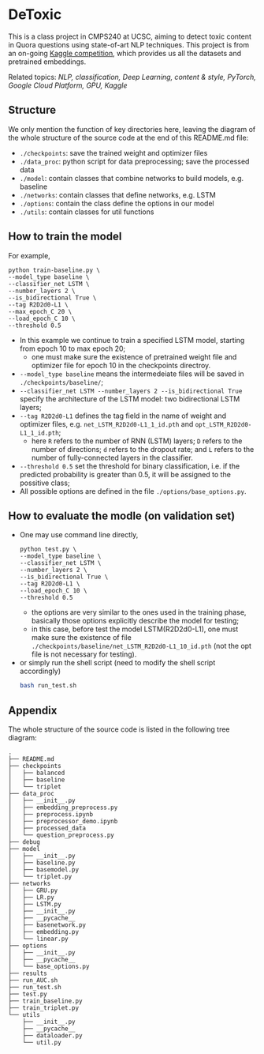 # DeToxic
This is a class project in CMPS240 at UCSC, aiming to detect toxic content in Quora questions using state-of-art NLP techniques. This project is from an on-going [Kaggle competition](https://www.kaggle.com/c/quora-insincere-questions-classification), which provides us all the datasets and pretrained embeddings.

Related topics: *NLP, classification, Deep Learning, content & style, PyTorch, Google Cloud Platform, GPU, Kaggle*

## Structure
We only mention the function of key directories here, leaving the diagram of the whole structure of the source code at the end of this README.md file:
* `./checkpoints`: save the trained weight and optimizer files
* `./data_proc`: python script for data preprocessing; save the processed data
* `./model`: contain classes that combine networks to build models, e.g. baseline
* `./networks`: contain classes that define networks, e.g. LSTM
* `./options`: contain the class define the options in our model
* `./utils`: contain classes for util functions

## How to train the model
For example,
```
python train-baseline.py \
--model_type baseline \
--classifier_net LSTM \
--number_layers 2 \
--is_bidirectional True \
--tag R2D2d0-L1 \
--max_epoch_C 20 \
--load_epoch_C 10 \
--threshold 0.5
```
* In this example we continue to train a specified LSTM model, starting from epoch 10 to max epoch 20;
  * one must make sure the existence of pretrained weight file and optimizer file for epoch 10 in the checkpoints directroy.
* `--model_type baseline` means the intermedeiate files will be saved in `./checkpoints/baseline/`;
* `--classifier_net LSTM --number_layers 2 --is_bidirectional True` specify the architecture of the LSTM model: two bidirectional LSTM layers;
* `--tag R2D2d0-L1` defines the tag field in the name of weight and optimizer files, e.g. `net_LSTM_R2D2d0-L1_1_id.pth` and `opt_LSTM_R2D2d0-L1_1_id.pth`;
  * here `R` refers to the number of RNN (LSTM) layers; `D` refers to the number of directions; `d` refers to the dropout rate; and `L` refers to the number of fully-connected layers in the classifier.
* `--threshold 0.5` set the threshold for binary classification, i.e. if the predicted probability is greater than 0.5, it will be assigned to the possitive class;
* All possible options are defined in the file `./options/base_options.py`.


## How to evaluate the modle (on validation set)
* One may use command line directly,
  ```
  python test.py \
  --model_type baseline \
  --classifier_net LSTM \
  --number_layers 2 \
  --is_bidirectional True \
  --tag R2D2d0-L1 \
  --load_epoch_C 10 \
  --threshold 0.5
  ```
  * the options are very similar to the ones used in the training phase, basically those options explicitly describe the model for testing;
  * in this case, before test the model LSTM(R2D2d0-L1), one must make sure the existence of file `./checkpoints/baseline/net_LSTM_R2D2d0-L1_10_id.pth` (not the opt file is not necessary for testing).
* or simply run the shell script (need to modify the shell script accordingly)
  ```bash
  bash run_test.sh
  ```

## Appendix
The whole structure of the source code is listed in the following tree diagram:
```
.
├── README.md
├── checkpoints
│   ├── balanced
│   ├── baseline
│   └── triplet
├── data_proc
│   ├── __init__.py
│   ├── embedding_preprocess.py
│   ├── preprocess.ipynb
│   ├── preprocessor_demo.ipynb
│   ├── processed_data
│   └── question_preprocess.py
├── debug
├── model
│   ├── __init__.py
│   ├── baseline.py
│   ├── basemodel.py
│   └── triplet.py
├── networks
│   ├── GRU.py
│   ├── LR.py
│   ├── LSTM.py
│   ├── __init__.py
│   ├── __pycache__
│   ├── basenetwork.py
│   ├── embedding.py
│   └── linear.py
├── options
│   ├── __init__.py
│   ├── __pycache__
│   └── base_options.py
├── results
├── run_AUC.sh
├── run_test.sh
├── test.py
├── train_baseline.py
├── train_triplet.py
└── utils
    ├── __init__.py
    ├── __pycache__
    ├── dataloader.py
    └── util.py
```
